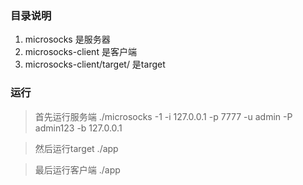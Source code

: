 ### 目录说明
1. microsocks 是服务器
2. microsocks-client 是客户端
3. microsocks-client/target/ 是target

### 运行
> 首先运行服务端    ./microsocks -1 -i 127.0.0.1 -p 7777 -u admin -P admin123 -b 127.0.0.1

> 然后运行target    ./app

> 最后运行客户端     ./app
